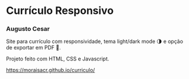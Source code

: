 # Currículo Responsivo
### Augusto Cesar
Site para currículo com responsividade, tema light/dark mode 🌗 e opção de exportar em PDF 📄. <br>

Projeto feito com HTML, CSS e Javascript. 

https://moraisacr.github.io/curriculo/

